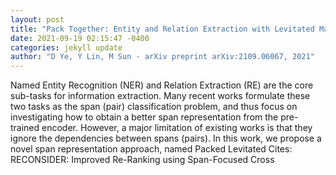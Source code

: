 ```yaml
--- 
layout: post 
title: "Pack Together: Entity and Relation Extraction with Levitated Marker" 
date: 2021-09-19 02:15:47 -0400 
categories: jekyll update 
author: "D Ye, Y Lin, M Sun - arXiv preprint arXiv:2109.06067, 2021" 
--- 
```

Named Entity Recognition (NER) and Relation Extraction (RE) are the core sub-tasks for information extraction. Many recent works formulate these two tasks as the span (pair) classification problem, and thus focus on investigating how to obtain a better span representation from the pre-trained encoder. However, a major limitation of existing works is that they ignore the dependencies between spans (pairs). In this work, we propose a novel span representation approach, named Packed Levitated Cites: RECONSIDER: Improved Re-Ranking using Span-Focused Cross
